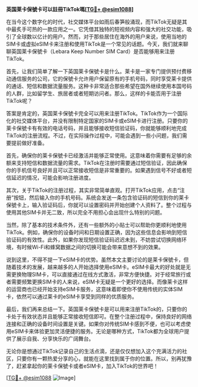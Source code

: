 **英国莱卡保號卡可以註冊TikTok嗎[[TG💪+ @esim1088](https://t.me/s/esim1088)]**

在当今这个数字化的时代，社交媒体平台如雨后春笋般涌现，而TikTok无疑是其中最炙手可热的一款应用之一。它凭借其独特的短视频内容和强大的社交功能，吸引了全球数以亿计的用户。然而，对于那些居住在海外的用户来说，使用当地的SIM卡或虚拟eSIM卡来注册和使用TikTok是一个常见的话题。今天，我们就来聊聊英国莱卡保號卡（Lebara Keep Number SIM Card）是否能够用来注册TikTok。

首先，让我们简单了解一下英国莱卡保號卡是什么。莱卡是一家专门提供预付费移动通信服务的公司，它的保號卡允许用户保留原有的手机号码，同时享受莱卡提供的通话、短信和数据流量服务。这种卡非常适合那些希望在国外继续使用本国号码的人群，比如留学生、旅居者或者短期访问者。那么，这样的卡能否用于注册TikTok呢？

答案是肯定的，英国莱卡保號卡完全可以用来注册TikTok。TikTok作为一个国际化的社交媒体平台，并没有限制特定国家的SIM卡或eSIM卡进行注册。只要你的莱卡保號卡有有效的电话号码，并且能够接收短信验证码，你就能够顺利地完成TikTok的注册流程。不过，在实际操作过程中，可能会遇到一些小问题，我们需要提前做好准备。

首先，确保你的莱卡保號卡已经激活并能够正常使用。这意味着你需要有足够的余额来支持短信和数据流量的需求。TikTok在注册时需要通过短信验证，因此确保你的手机信号良好并且可以正常接收短信是非常重要的。如果遇到信号不好或者短信延迟的情况，可能会影响注册进度。

其次，关于TikTok的注册过程，其实非常简单直观。打开TikTok应用，点击“注册”按钮，然后输入你的手机号码。系统会发送一条包含验证码的短信到你的莱卡保號卡上，输入验证码后，你就可以设置密码并开始创建个人资料了。整个过程与使用其他SIM卡并无二致，所以完全不用担心会出现什么特别的问题。

当然，除了基本的技术条件外，还有一些额外的小贴士可以帮助你更顺利地使用TikTok。例如，确保你的设备时间和日期设置正确，因为这些信息会影响到短信验证码的有效性。此外，如果你发现短信验证码迟迟未到，不妨尝试切换网络环境，有时候Wi-Fi和蜂窝数据之间的切换可能会带来意想不到的效果。

说到这里，不得不提一下eSIM卡的优势。虽然本文主要讨论的是莱卡保號卡，但随着技术的发展，越来越多的人开始选择使用eSIM卡。eSIM卡最大的好处就是无需更换物理SIM卡，可以直接通过在线方式激活，非常方便快捷。对于经常旅行或者需要频繁更换SIM卡的人来说，eSIM卡无疑是一个更好的选择。而像莱卡这样的运营商也已经开始支持eSIM卡服务，这意味着即使你不使用传统的实体SIM卡，依然可以通过莱卡的eSIM卡享受到同样的优质服务。

最后，我们再来总结一下。英国莱卡保號卡是可以用来注册TikTok的，只要你的卡处于有效状态并且能够正常接收短信即可。在整个注册过程中，保持良好的网络连接和正确的设备时间设置是关键。如果你对传统SIM卡感到不便，也可以考虑使用eSIM卡来体验更加灵活便捷的服务。无论是哪种方式，TikTok都为全球用户提供了展示自我、分享快乐的广阔舞台。

无论你是想通过TikTok记录自己的生活点滴，还是仅仅想加入这个充满活力的社区，只要你有一颗热爱分享的心，就能在这里找到属于你的位置。所以，别再犹豫了，赶紧拿起你的莱卡保號卡或者eSIM卡，加入TikTok的世界吧！

[[TG💪+ @esim1088](https://t.me/s/esim1088) ![Image](https://i.postimg.cc/4NQfJmqS/Snipaste-2025-05-13-00-14-12.png)]